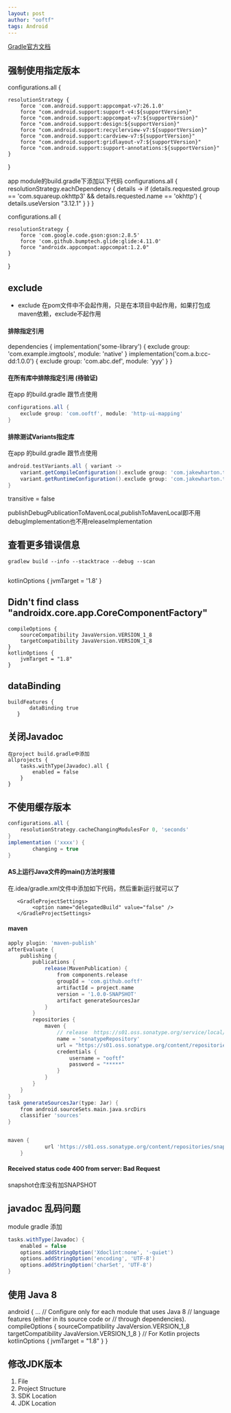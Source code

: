 ```yaml
---
layout: post
author: "ooftf"
tags: Android
---
```

[Gradle官方文档](https://docs.gradle.org/current/userguide/userguide.html)
## 强制使用指定版本
configurations.all {

    resolutionStrategy {
        force 'com.android.support:appcompat-v7:26.1.0'
        force "com.android.support:support-v4:${supportVersion}"
        force "com.android.support:appcompat-v7:${supportVersion}"
        force "com.android.support:design:${supportVersion}"
        force "com.android.support:recyclerview-v7:${supportVersion}"
        force "com.android.support:cardview-v7:${supportVersion}"
        force "com.android.support:gridlayout-v7:${supportVersion}"
        force "com.android.support:support-annotations:${supportVersion}"
    }
}

app module的build.gradle下添加以下代码
configurations.all {
    resolutionStrategy.eachDependency { details ->
        if (details.requested.group == 'com.squareup.okhttp3'
                && details.requested.name == 'okhttp') {
            details.useVersion "3.12.1"
        }
    }
}

configurations.all {

    resolutionStrategy {
        force 'com.google.code.gson:gson:2.8.5'
        force 'com.github.bumptech.glide:glide:4.11.0'
        force "androidx.appcompat:appcompat:1.2.0"
    }
}
## exclude
* exclude 在pom文件中不会起作用，只是在本项目中起作用，如果打包成maven依赖，exclude不起作用
#### 排除指定引用
dependencies {
    implementation('some-library') {
        exclude group: 'com.example.imgtools', module: 'native'
    }
    implementation('com.a.b:cc-dd:1.0.0') {
            exclude group: 'com.abc.def', module: 'yyy'
    }
}
#### 在所有库中排除指定引用   (待验证)
在app 的build.gradle 跟节点使用
```groovy
configurations.all {
    exclude group: 'com.ooftf', module: 'http-ui-mapping'
}
```
#### 排除测试Variants指定库
在app 的build.gradle 跟节点使用
```groovy
android.testVariants.all { variant ->
    variant.getCompileConfiguration().exclude group: 'com.jakewharton.threetenabp', module: 'threetenabp'
    variant.getRuntimeConfiguration().exclude group: 'com.jakewharton.threetenabp', module: 'threetenabp'
}
```





transitive = false

publishDebugPublicationToMavenLocal,publishToMavenLocal即不用debugImplementation也不用releaseImplementation

## 查看更多错误信息
    gradlew build --info --stacktrace --debug --scan


##
 kotlinOptions {
        jvmTarget = '1.8'
    }

##  Didn't find class "androidx.core.app.CoreComponentFactory"
    compileOptions {
        sourceCompatibility JavaVersion.VERSION_1_8
        targetCompatibility JavaVersion.VERSION_1_8
    }
    kotlinOptions {
        jvmTarget = "1.8"
    }

##  dataBinding
    buildFeatures {
           dataBinding true
       }


## 关闭Javadoc
    在project build.gradle中添加
    allprojects {
        tasks.withType(Javadoc).all {
            enabled = false
        }
    }

## 不使用缓存版本
```groovy
configurations.all {
    resolutionStrategy.cacheChangingModulesFor 0, 'seconds'
}
implementation ('xxxx') {
        changing = true
}
```

#### AS上运行Java文件的main()方法时报错
在.idea/gradle.xml文件中添加如下代码，然后重新运行就可以了
```
   <GradleProjectSettings>
        <option name="delegatedBuild" value="false" />
   </GradleProjectSettings>
```

#### maven
```groovy
apply plugin: 'maven-publish'
afterEvaluate {
    publishing {
        publications {
            release(MavenPublication) {
                from components.release
                groupId = 'com.github.ooftf'
                artifactId = project.name
                version = '1.0.0-SNAPSHOT'
                artifact generateSourcesJar
            }
        }
        repositories {
            maven {
                // release  https://s01.oss.sonatype.org/service/local/staging/deploy/maven2/
                name = 'sonatypeRepository'
                url = "https://s01.oss.sonatype.org/content/repositories/snapshots/"
                credentials {
                    username = "ooftf"
                    password = "*****"
                }
            }
        }
    }
}
task generateSourcesJar(type: Jar) {
    from android.sourceSets.main.java.srcDirs
    classifier 'sources'
}


maven {
            url 'https://s01.oss.sonatype.org/content/repositories/snapshots/'
    }
```
#### Received status code 400 from server: Bad Request
snapshot仓库没有加SNAPSHOT


## javadoc 乱码问题  
module gradle 添加
```groovy
tasks.withType(Javadoc) {
    enabled = false
    options.addStringOption('Xdoclint:none', '-quiet')
    options.addStringOption('encoding', 'UTF-8')
    options.addStringOption('charSet', 'UTF-8')
}
```
## 使用 Java 8
android {
  ...
  // Configure only for each module that uses Java 8
  // language features (either in its source code or
  // through dependencies).
  compileOptions {
    sourceCompatibility JavaVersion.VERSION_1_8
    targetCompatibility JavaVersion.VERSION_1_8
  }
  // For Kotlin projects
  kotlinOptions {
    jvmTarget = "1.8"
  }
}
## 修改JDK版本
1. File
2. Project Structure
3. SDK Location
4. JDK Location